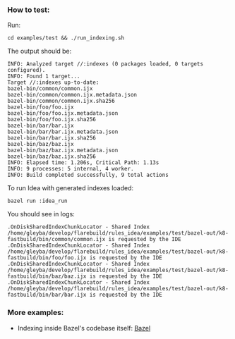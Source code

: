 ### How to test:

Run:

    cd examples/test && ./run_indexing.sh

The output should be:

    INFO: Analyzed target //:indexes (0 packages loaded, 0 targets configured).
    INFO: Found 1 target...
    Target //:indexes up-to-date:
    bazel-bin/common/common.ijx
    bazel-bin/common/common.ijx.metadata.json
    bazel-bin/common/common.ijx.sha256
    bazel-bin/foo/foo.ijx
    bazel-bin/foo/foo.ijx.metadata.json
    bazel-bin/foo/foo.ijx.sha256
    bazel-bin/bar/bar.ijx
    bazel-bin/bar/bar.ijx.metadata.json
    bazel-bin/bar/bar.ijx.sha256
    bazel-bin/baz/baz.ijx
    bazel-bin/baz/baz.ijx.metadata.json
    bazel-bin/baz/baz.ijx.sha256
    INFO: Elapsed time: 1.206s, Critical Path: 1.13s
    INFO: 9 processes: 5 internal, 4 worker.
    INFO: Build completed successfully, 9 total actions

To run Idea with generated indexes loaded:

    bazel run :idea_run

You should see in logs:

    .OnDiskSharedIndexChunkLocator - Shared Index /home/gleyba/develop/flarebuild/rules_idea/examples/test/bazel-out/k8-fastbuild/bin/common/common.ijx is requested by the IDE 
    .OnDiskSharedIndexChunkLocator - Shared Index /home/gleyba/develop/flarebuild/rules_idea/examples/test/bazel-out/k8-fastbuild/bin/foo/foo.ijx is requested by the IDE
    .OnDiskSharedIndexChunkLocator - Shared Index /home/gleyba/develop/flarebuild/rules_idea/examples/test/bazel-out/k8-fastbuild/bin/baz/baz.ijx is requested by the IDE
    .OnDiskSharedIndexChunkLocator - Shared Index /home/gleyba/develop/flarebuild/rules_idea/examples/test/bazel-out/k8-fastbuild/bin/bar/bar.ijx is requested by the IDE


### More examples:

- Indexing inside Bazel's codebase itself:
[Bazel](https://github.com/flarebuild/bazel/tree/gleb/indexing_sample)